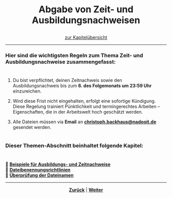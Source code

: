 # <p align="center">Abgabe von Zeit- und Ausbildungsnachweisen</p>

<p align="center">
<a href="#dieser-themen-abschnitt-beinhaltet-folgende-kapitel">zur Kapitelübersicht</a>
</p>

---

### Hier sind die wichtigsten Regeln zum Thema Zeit- und Ausbildungsnachweise zusammengefasst:

#

1. Du bist verpflichtet, deinen Zeitnachweis sowie den Ausbildungsnachweis bis zum **6. des Folgemonats um 23:59 Uhr** einzureichen.

2. Wird diese Frist nicht eingehalten, erfolgt eine sofortige Kündigung.
   Diese Regelung trainiert Pünktlichkeit und termingerechtes Arbeiten – Eigenschaften, die in der Arbeitswelt hoch geschätzt werden.

3. Alle Dateien müssen via **Email** an [**christoph.backhaus@nadooit.de**](mailto:christoph.backhaus@nadooit.de) gesendet werden.

#

### Dieser Themen-Abschnitt beinhaltet folgende Kapitel:

#

🔹 [**Beispiele für Ausbildungs- und Zeitnachweise**](/docs/01-organisation/02-zeit_und_ausbildungsnachweise/01-beispiele/README.md) </br>
🔹 [**Dateibenennungsrichtlinien**](/docs/01-organisation/02-zeit_und_ausbildungsnachweise/02-dateibenennung/README.md) </br>
🔹 [**Überprüfung der Dateinamen**](/docs/01-organisation/02-zeit_und_ausbildungsnachweise/03-ueberpruefung/README.md) </br>

---

<p align="center">
<a href="/docs/01-organisation/01-zeiterfassung/01-launchpad-guide/README.md"><strong>Zurück</strong></a> | <a href="/docs/01-organisation/02-zeit_und_ausbildungsnachweise/01-beispiele/README.md"><strong>Weiter</strong></a>
</p>
